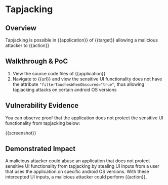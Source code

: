 # Tapjacking
## Overview
<!--
Provide a 1-2 sentence description - see http://cveproject.github.io/docs/content/key-details-phrasing.pdf for tips

This format is a good guide:
[VULNTYPE] in [COMPONENT] in [APPLICATION] allows [ATTACKER] to [IMPACT] via [VECTOR]


-->
Tapjacking is possible in {{application}} of {{target}} allowing a malicious attacker to {{action}}

## Walkthrough & PoC
<!--
Provide a step-by-step walkthrough on how to access the vulnerable injection point, and how to exploit the vulnerability.
Adding a dot-pointed walkthrough with relevant screenshots will speed triage time and result in faster rewards!

Example:

1. Login to in-scope asset at <www.inscope.com/login>
1. Browse to account page
1. Modify ID token to add single quote
1. View error which states 'SQL Syntax Error'
1. Replace ID value with `1' waitfor delay '00:00:10'; `
-->

1. View the source code files of {{application}}
1. Navigate to {{url}} and view the sensitive UI functionality does not have the attribute `"filterTouchesWhenObscured="true"`, thus allowing tapjacking attacks on certain android OS versions


## Vulnerability Evidence
<!--
Your submission MUST include evidence of the vulnerability and not be theoretical in nature.

For an application vulnerable to tapjacking, include a screenshot of the source code of the application with a sensitive UI functionality that does not have the attribute "filterTouchesWhenObscured='true".
-->

You can observe proof that the application does not protect the sensitive UI functionality from tapjacking below:

{{screenshot}}
## Demonstrated Impact
<!--
Attempt to abuse the tapjacking in some impactful way. If this is possible, provide a full proof-of-concept here.
-->

A malicious attacker could abuse an application that does not protect sensitive UI functionality from tapjacking by stealing UI inputs from a user that uses the application on specific android OS versions. With these intercepted UI inputs, a malicious attacker could perform {{action}}.
